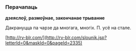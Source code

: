 ### Перачапаць
**дзеяслоў, размоўнае, закончанае трыванне**

Дакрануцца па чарзе да многага, многіх. П. усё на стале.

<a rel="author">[http://rv-blr.com/](http://rv-blr.com/slounik.jsp?letterId=0&maskId=0&pageId=2335)</a>
